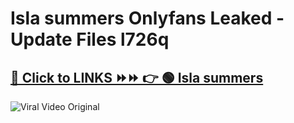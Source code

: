 
 # Isla summers Onlyfans Leaked - Update Files l726q

## <h2><a href="https://clipsfans.com/Isla_summers&ref=git">🔗 Click to LINKS ⏩⏩ 👉 🟢 Isla summers </a></h2>

<a href="https://clipsfans.com/Isla_summers&ref=git" rel="nofollow" data-target="animated-image.originalLink"><img src="https://i.ibb.co.com/xMMVF88/686577567.gif" alt="Viral Video Original" style="max-width: 100%; display: inline-block;" data-target="animated-image.originalImage"></a>

